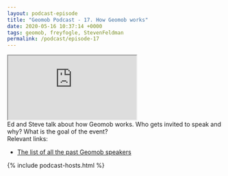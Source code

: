 ```yaml
--- 
layout: podcast-episode
title: "Geomob Podcast - 17. How Geomob works"
date: 2020-05-16 10:37:14 +0000
tags: geomob, freyfogle, StevenFeldman
permalink: /podcast/episode-17
---
```


<iframe class="castos-iframe-player" src="https://5e2e9055a029d5-78101471.castos.com/player/194070"></iframe>

<div class="pt20">
Ed and Steve talk about how Geomob works. Who gets invited to speak and why? What is the goal of the event? 
</div>

<div class="pt20">
  Relevant links:
  <ul>
    <li class="pt10"><a href="/past-speakers">The list of all the past Geomob speakers</a></li>
  </ul>  
</div>

{% include podcast-hosts.html %}




